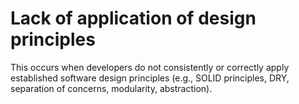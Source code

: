 # Lack of application of design principles

This occurs when developers do not consistently or correctly apply established software design principles (e.g., SOLID principles, DRY, separation of concerns, modularity, abstraction). 